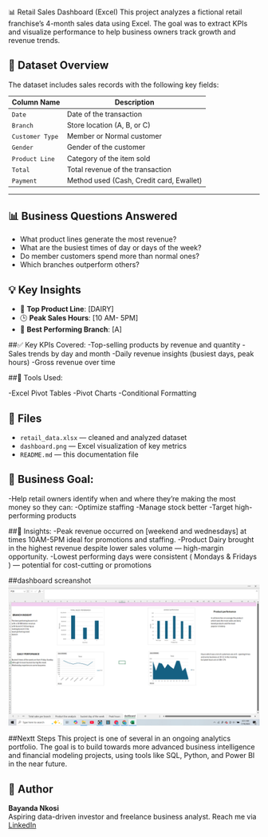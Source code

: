 📊 Retail Sales Dashboard (Excel)
This project analyzes a fictional retail franchise’s 4-month sales data using Excel. The goal was to extract KPIs and visualize performance to help business owners track growth and revenue trends.

## 📂 Dataset Overview

The dataset includes sales records with the following key fields:

| Column Name       | Description                                |
|-------------------|--------------------------------------------|
| `Date`            | Date of the transaction                    |
| `Branch`          | Store location (A, B, or C)                |
| `Customer Type`   | Member or Normal customer                  |
| `Gender`          | Gender of the customer                     |
| `Product Line`    | Category of the item sold                  |
| `Total`           | Total revenue of the transaction           |
| `Payment`         | Method used (Cash, Credit card, Ewallet)   |


---
## 📊 Business Questions Answered

- What product lines generate the most revenue?
- What are the busiest times of day or days of the week?
- Do member customers spend more than normal ones?
- Which branches outperform others?

## 💡 Key Insights

- 🥇 **Top Product Line**: [DAIRY]
- 🕒 **Peak Sales Hours**: [10 AM- 5PM]
- 📍 **Best Performing Branch**: [A]

##✅ Key KPIs Covered:
-Top-selling products by revenue and quantity
-Sales trends by day and month
-Daily revenue insights (busiest days, peak hours)
-Gross revenue over time

##📁 Tools Used:

-Excel Pivot Tables
-Pivot Charts
-Conditional Formatting

## 📁 Files

- `retail_data.xlsx` — cleaned and analyzed dataset
- `dashboard.png` — Excel visualization of key metrics
- `README.md` — this documentation file


## 🎯 Business Goal:
-Help retail owners identify when and where they’re making the most money so they can:
-Optimize staffing
-Manage stock better
-Target high-performing products

##🧠 Insights:
-Peak revenue occurred on [weekend and wednesdays]  at times 10AM-5PM ideal for promotions and staffing.
-Product Dairy brought in the highest revenue despite lower sales volume — high-margin opportunity.
-Lowest performing days were consistent ( Mondays & Fridays ) — potential for cost-cutting or promotions

##dashboard screanshot
![Dashboard](dashboard.png)

 
 


##Nextt Steps
This project is one of several in an ongoing analytics portfolio. The goal is to build towards more advanced business intelligence and financial modeling projects, using tools like SQL, Python, and Power BI in the near future.
## 👤 Author

**Bayanda Nkosi**  
Aspiring data-driven investor and freelance business analyst.
Reach me via [LinkedIn](https://www.linkedin.com/in/bayanda-nkosi-50a292317/)
